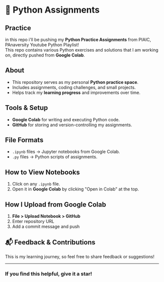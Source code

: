 # 🐍 Python Assignments  
## Practice

in this repo i'll be pushing my **Python Practice Assignments** from PIAIC, PAnaversity Youtube Python Playlist!  
This repo contains various Python exercises and solutions that I am working on, directly pushed from **Google Colab**.  

## About  
- This repository serves as my personal **Python practice space**.  
- Includes assignments, coding challenges, and small projects.  
- Helps track my **learning progress** and improvements over time.  

## Tools & Setup  
- **Google Colab** for writing and executing Python code.  
- **GitHub** for storing and version-controlling my assignments.

   
## File Formats
- `.ipynb` files → Jupyter notebooks from Google Colab.  
- `.py` files → Python scripts of assignments.  

## How to View Notebooks  
1. Click on any `.ipynb` file.  
2. Open it in **Google Colab** by clicking "Open in Colab" at the top.  

##  How I Upload from Google Colab  
1. **File > Upload Notebook > GitHub**  
2. Enter repository URL  
3. Add a commit message and push  

## 📬 Feedback & Contributions  
This is my learning journey, so feel free to share feedback or suggestions! 

---

### **If you find this helpful, give it a star!**   
